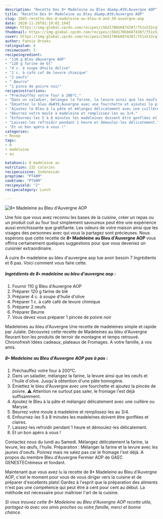 ```yaml
---
description: "Recette Des 8• Madeleine au Bleu d&amp;#39;Auvergne AOP"
title: "Recette Des 8• Madeleine au Bleu d&amp;#39;Auvergne AOP"
slug: 1845-recette-des-8-madeleine-au-bleu-d-and-39-auvergne-aop
date: 2020-11-26T01:19:02.194Z
image: https://img-global.cpcdn.com/recipes/c56d170bb687438f/751x532cq70/8•-madeleine-au-bleu-dauvergne-aop-photo-principale-de-la-recette.jpg
thumbnail: https://img-global.cpcdn.com/recipes/c56d170bb687438f/751x532cq70/8•-madeleine-au-bleu-dauvergne-aop-photo-principale-de-la-recette.jpg
cover: https://img-global.cpcdn.com/recipes/c56d170bb687438f/751x532cq70/8•-madeleine-au-bleu-dauvergne-aop-photo-principale-de-la-recette.jpg
author: Fannie Brooks
ratingvalue: 4
reviewcount: 5
recipeingredient:
- "110 g Bleu dAuvergne AOP"
- "120 g farine de bl"
- "4 c. à soupe dhuile dolive"
- "1 c. à café caf de levure chimique"
- "2 oeufs"
- " Beurre"
- "1 pince de poivre noir"
recipeinstructions:
- "Préchauffez votre four à 200°C."
- "Dans un saladier, mélangez la farine, la levure ainsi que les oeufs et l&#39;huile d&#39;olive. Jusqu&#39;à obtention d&#39;une pâte homogène."
- "Émiettez le bleu d&#39;Auvergne avec une fourchette et ajoutez la pincée de poivre. ⚠️ Attention ne surtout pas saler, le fromage l&#39;est déjà suffisamment."
- "Ajoutez le Bleu à la pâte et mélangez délicatement avec une cuillère ou Maryse."
- "Beurrez votre moule à madeleine et remplissez-les au 3/4."
- "Enfournez-les 5 à 8 minutes les madeleines doivent être gonflées et claires."
- "Laissez-les refroidir pendant 1 heure et démoulez-les délicatement."
- "Et un bon apéro à vous !"
categories:
- Resep
tags:
- 8
- madeleine
- au

katakunci: 8 madeleine au 
nutrition: 232 calories
recipecuisine: Indonesian
preptime: "PT40M"
cooktime: "PT40M"
recipeyield: "2"
recipecategory: Lunch

---
```



![8• Madeleine au Bleu d&#39;Auvergne AOP](https://img-global.cpcdn.com/recipes/c56d170bb687438f/751x532cq70/8•-madeleine-au-bleu-dauvergne-aop-photo-principale-de-la-recette.jpg)

Une fois que vous avez reconnu les bases de la cuisine, créer un repas ou un produit cuit au four tout simplement savoureux peut être une expérience aussi enrichissante que gratifiante. Les odeurs de votre maison ainsi que les visages des personnes avec qui vous la partagez sont précieuses. Nous espérons que cette recette de <strong> 8• Madeleine au Bleu d&#39;Auvergne AOP </strong> vous offrira certainement quelques suggestions pour que vous deveniez un cuisinier extraordinaire.

<!--inarticleads1-->

À cuire 8• madeleine au bleu d&#39;auvergne aop tue avoir besoin 7 Ingrédients et 8 pas. Voici comment vous faire cette.

##### Ingrédients de 8• madeleine au bleu d&#39;auvergne aop :

1. Fournir 110 g Bleu d&#39;Auvergne AOP
1. Préparer 120 g farine de blé
1. Préparer 4 c. à soupe d&#39;huile d&#39;olive
1. Préparer 1 c. à café café de levure chimique
1. Préparer 2 oeufs
1. Préparer  Beurre
1. Vous devez vous préparer 1 pincée de poivre noir


Madeleines au bleu d&#39;Auvergne Une recette de madeleines simple et rapide par Julalie. Découvrez cette recette de Madeleines au bleu d&#39;Auvergne fleurant bon les produits de terroir de montagne et temps retrouvé. Chronofresh Idées cadeaux, plateaux de Fromages. A votre famille, à vos amis. 

<!--inarticleads2-->

##### 8• Madeleine au Bleu d&#39;Auvergne AOP pas à pas :

1. Préchauffez votre four à 200°C.
1. Dans un saladier, mélangez la farine, la levure ainsi que les oeufs et l&#39;huile d&#39;olive. Jusqu&#39;à obtention d&#39;une pâte homogène.
1. Émiettez le bleu d&#39;Auvergne avec une fourchette et ajoutez la pincée de poivre. ⚠️ Attention ne surtout pas saler, le fromage l&#39;est déjà suffisamment.
1. Ajoutez le Bleu à la pâte et mélangez délicatement avec une cuillère ou Maryse.
1. Beurrez votre moule à madeleine et remplissez-les au 3/4.
1. Enfournez-les 5 à 8 minutes les madeleines doivent être gonflées et claires.
1. Laissez-les refroidir pendant 1 heure et démoulez-les délicatement.
1. Et un bon apéro à vous !


Contactez nous du lundi au Samedi. Mélangez délicatement la farine, la levure, les œufs, l&#39;huile. Préparation : Mélanger la farine et la levure avec les jaunes d&#39;oeufs. Poivrez mais ne salez pas car le fromage l&#39;est déjà. A propos du membre Bleu d&#39;Auvergne Fermier AOP de GAEC GENESTECrémeux et fondant. 

<!--inarticleads1-->

<p>
Maintenant que vous avez lu la recette de 8• Madeleine au Bleu d&#39;Auvergne AOP, c'est le moment pour vous de vous diriger vers la cuisine et de préparer d'excellents plats! Gardez à l'esprit que la préparation des aliments n'est pas une compétence qui peut être à cent pour cent au début. La méthode est nécessaire pour maîtriser l'art de la cuisine.
</p>

<p>
<i>Si vous trouvez cette 8• Madeleine au Bleu d&#39;Auvergne AOP recette utile, partagez-la avec vos amis proches ou votre famille, merci et bonne chance.</i>
</p>
